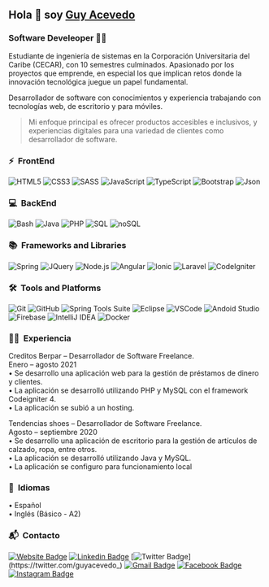 ## Hola 👋 soy [Guy Acevedo](https://guyacevedo.github.io/)

### Software Develeoper 🧑‍💻

Estudiante de ingeniería de sistemas en la Corporación Universitaria del Caribe (CECAR), con 10 semestres culminados.
Apasionado por los proyectos que emprende, en especial los que implican retos donde la innovación tecnológica juegue un papel fundamental.

Desarrollador de software con conocimientos y experiencia trabajando con tecnologías web, de escritorio y para móviles.

> Mi enfoque principal es ofrecer productos accesibles e inclusivos, y experiencias digitales para una variedad de clientes como desarrollador de software.

### ⚡️ &nbsp;FrontEnd


![HTML5](https://img.shields.io/badge/-HTML5-E34F26?style=plastic&logo=html5&logoColor=white)
![CSS3](https://img.shields.io/badge/-CSS3-1572B6?style=plastic&logo=css3&logoColor=white)
![SASS](https://img.shields.io/badge/-SASS-CC6699?style=plastic&logo=sass&logoColor=white)
![JavaScript](https://img.shields.io/badge/-JavaScript-F7DF1E?style=plastic&logo=JavaScript&logoColor=black)
![TypeScript](https://img.shields.io/badge/-TYPESCRIPT-13009B?style=plastic&logo=TypeScript&logoColor=white)
![Bootstrap](https://img.shields.io/badge/Bootstrap-563D7C?style=plastic&logo=bootstrap&logoColor=white)
![Json](https://img.shields.io/badge/json-5E5C5C?style=plastic&logo=json&logoColor=white)

### 💻 &nbsp;BackEnd

![Bash](https://img.shields.io/badge/GNU%20Bash-4EAA25?style=plastic&logo=GNU%20Bash&logoColor=white)
![Java](https://img.shields.io/badge/-JAVA-F30F00?style=plastic&logo=Java&logoColor=white)
![PHP](https://img.shields.io/badge/-PHP-AF3CFF?style=plastic&logo=PHP&logoColor=white)
![SQL](https://img.shields.io/badge/-SQL-007717?style=plastic&logo=MySQL&logoColor=white)
![noSQL](https://img.shields.io/badge/-noSQL-0067C8?style=plastic&logo=MongoDB&logoColor=white)

### 📚 &nbsp;Frameworks and Libraries

![Spring](https://img.shields.io/badge/-Spring-339933?style=plastic&logo=Spring&logoColor=white)
![JQuery](https://img.shields.io/badge/-JQuery-0067C8?style=plastic&logo=JQuery&logoColor=white)
![Node.js](https://img.shields.io/badge/-Node.js-339933?style=plastic&logo=node.js&logoColor=white)
![Angular](https://img.shields.io/badge/-Angular-red?style=plastic&logo=Angular&logoColor=white)
![Ionic](https://img.shields.io/badge/-Ionic-0067C8?style=plastic&logo=Ionic&logoColor=white)
![Laravel](https://img.shields.io/badge/-Laravel-F30F00?style=plastic&logo=Laravel&logoColor=white)
![CodeIgniter](https://img.shields.io/badge/-CodeIgniter-E34F26?style=plastic&logo=CodeIgniter&logoColor=white)

### 🛠️ &nbsp;Tools and Platforms
![Git](https://img.shields.io/badge/-Git-E34F26?style=plastic&logo=Git&logoColor=white)
![GitHub](https://img.shields.io/badge/-GitHub-001930?style=plastic&logo=GitHub&logoColor=white)
![Spring Tools Suite](https://img.shields.io/badge/-Spring+Tools+Suite-339933?style=plastic&logo=Spring+boot&logoColor=white)
![Eclipse](https://img.shields.io/badge/-Eclipse-001930?style=plastic&logo=Eclipse&logoColor=white)
![VSCode](https://img.shields.io/badge/-VSCode-0067C8?style=plastic&logo=VisualStudioCode&logoColor=white)
![Andoid Studio](https://img.shields.io/badge/-Andoid+Studio-007717?style=plastic&logo=AndroidStudio&logoColor=white)
![Firebase](https://img.shields.io/badge/-Firebase-F7DF1E?style=plastic&logo=Firebase&logoColor=black)
![IntelliJ IDEA](https://img.shields.io/badge/-IntelliJ+IDEA-001930?style=plastic&logo=IntelliJIDEA&logoColor=white)
![Docker](https://img.shields.io/badge/-Docker-0067C8?style=plastic&logo=Docker&logoColor=white)

### 🧑‍💻 &nbsp;Experiencia

Creditos Berpar – Desarrollador de Software Freelance.<br>
Enero – agosto 2021<br>
• Se desarrollo una aplicación web para la gestión de préstamos de dinero y clientes.<br>
• La aplicación se desarrolló utilizando PHP y MySQL con el framework Codeigniter 4.<br>
• La aplicación se subió a un hosting.

Tendencias shoes – Desarrollador de Software Freelance.<br>
Agosto – septiembre 2020<br>
• Se desarrollo una aplicación de escritorio para la gestión de artículos de calzado, ropa, entre otros.<br>
• La aplicación se desarrolló utilizando Java y MySQL.<br>
• La aplicación se configuro para funcionamiento local

### 🧐 &nbsp;Idiomas

• Español<br>
• Inglés (Básico - A2)

### 📬 &nbsp;Contacto

[![Website Badge](https://img.shields.io/badge/-https://guyacevedo.github.io-black?style=plastic&logo=InternetExplorer&logoColor=white&link=https://guyacevedo.github.io/)](https://guyacevedo.github.io/)
[![Linkedin Badge](https://img.shields.io/badge/-guyacevedo-blue?style=plastic&logo=Linkedin&logoColor=white&link=https://www.linkedin.com/in/guyacevedo/)](https://www.linkedin.com/in/guyacevedo/)
[![Twitter Badge](https://img.shields.io/badge/guyacevedo_-1DA1F2?style=plastic&logo=twitter&logoColor=white&link=https://twitter.com/guyacevedo_)](https://twitter.com/guyacevedo_)
[![Gmail Badge](https://img.shields.io/badge/-guy.acevedoa@gmail.com-c14438?style=plastic&logo=Gmail&logoColor=white&link=mailto:guy.acevedoa@gmail.com)](mailto:guy.acevedoa@gmail.com)
[![Facebook Badge](https://img.shields.io/badge/-guyacevedo-blue?style=plastic&logo=facebook&logoColor=white&link=https://www.instagram.com/guyacevedo/)](https://www.instagram.com/guyacevedo/)
[![Instagram Badge](https://img.shields.io/badge/-guyacevedo-purple?style=plastic&logo=instagram&logoColor=white&link=https://www.facebook.com/guyacevedo/)](https://www.instagram.com/guyacevedo/)
